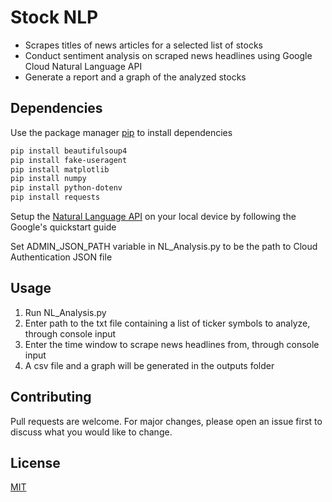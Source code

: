 
# Stock NLP

* Scrapes titles of news articles for a selected list of stocks
* Conduct sentiment analysis on scraped news headlines using Google Cloud Natural Language API
* Generate a report and a graph of the analyzed stocks

## Dependencies

Use the package manager [pip](https://pypi.org/project/pip/) to install dependencies

```bash
pip install beautifulsoup4
pip install fake-useragent
pip install matplotlib
pip install numpy
pip install python-dotenv
pip install requests
```

Setup the [Natural Language API](https://cloud.google.com/natural-language/docs/setup) on your local device by following the Google's quickstart guide

Set ADMIN_JSON_PATH variable in NL_Analysis.py to be the path to Cloud Authentication JSON file

## Usage

1. Run NL_Analysis.py
2. Enter path to the txt file containing a list of ticker symbols to analyze, through console input
3. Enter the time window to scrape news headlines from, through console input
4. A csv file and a graph will be generated in the outputs folder

## Contributing

Pull requests are welcome. For major changes, please open an issue first to discuss what you would like to change.

## License

[MIT](https://choosealicense.com/licenses/mit/)
